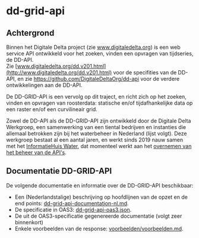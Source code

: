 # dd-grid-api

## Achtergrond

Binnen het Digitale Delta project (zie www.digitaledelta.org) is een web service API ontwikkeld voor het zoeken, vinden een opvragen van tijdseries, de DD-API.  
Zie [www.digitaledelta.org/dd.v201.html](http://www.digitaledelta.org/dd.v201.html) voor de specifities van de DD-API, en zie https://github.com/DigitaleDeltaOrg/dd-api voor de verdere ontwikkelingen aan de DD-API.

De DD-GRID-API is een vervolg op dit traject, en richt zich op het zoeken, vinden en opvragen van roosterdata: statische en/of tijdafhankelijke data op een raster en/of een curvilineair grid.

Zowel de DD-API als de DD-GRID-API zijn ontwikkeld door de Digitale Delta Werkgroep, een samenwerking van een tiental bedrijven en instanties die allemaal betrokken zijn bij het waterbeheer in Nederland (lijst volgt).
Deze werkgroep bestaat al een aantal jaren, en werkt sinds 2019 nauw samen met het [InformatieHuis Water](https://www.ihw.nl/), dat momenteel werkt aan het [overnemen van het beheer van de API's](https://www.ihw.nl/verkenning-naar-beheer-digitale-delta-api/).

## Documentatie DD-GRID-API

De volgende documentatie en informatie over de DD-GRID-API beschikbaar:
- Een (Nederlandstalige) beschrijving op hoofdlijnen van de opzet en de end points: [dd-grid-api-documentation-nl.md](./dd-grid-api-documentation-nl.md).
- De specificatie in OAS3: [dd-grid-api-oas3.json](./dd-grid-api-oas3.json).
- De uit de OAS3-specificatie gegenereerde documentatie (volgt zeer binnenkort)
- Enkele voorbeelden van de response: [voorbeelden/voorbeelden.md](./voorbeelden/voorbeelden.md).
